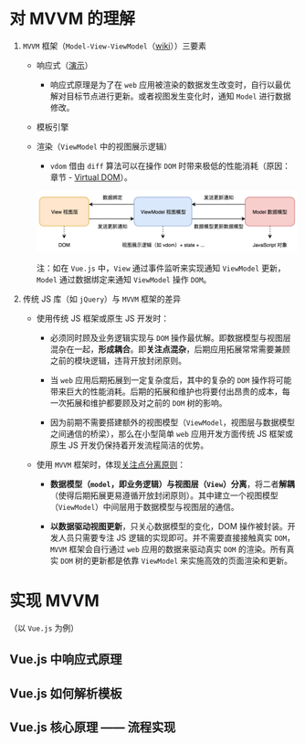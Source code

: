# 对 MVVM 的理解

1. `MVVM` 框架（`Model-View-ViewModel`（[wiki][wiki-mvvm]））三要素

    - 响应式（[演示][vue-reactive]）

        - 响应式原理是为了在 `web` 应用被渲染的数据发生改变时，自行以最优解对目标节点进行更新。或者视图发生变化时，通知 `Model` 进行数据修改。

    - 模板引擎

    - 渲染（`ViewModel` 中的视图展示逻辑）

        - `vdom` 借由 `diff` 算法可以在操作 `DOM` 时带来极低的性能消耗（原因：章节 - [Virtual DOM](adv-virtual-dom.md)）。

        ![mvvm-intro](mvvm.png)

        注：如在 `Vue.js` 中，`View` 通过事件监听来实现通知 `ViewModel` 更新，`Model` 通过数据绑定来通知 `ViewModel` 操作 `DOM`。

2. 传统 JS 库（如 `jQuery`）与 `MVVM` 框架的差异

    - 使用传统 JS 框架或原生 JS 开发时：

        - 必须同时顾及业务逻辑实现与 `DOM` 操作最优解。即数据模型与视图层混杂在一起，**形成耦合**。即**关注点混杂**，后期应用拓展常常需要兼顾之前的模块逻辑，违背开放封闭原则。
        
        - 当 `web` 应用后期拓展到一定复杂度后，其中的复杂的 `DOM` 操作将可能带来巨大的性能消耗。后期的拓展和维护也将要付出昂贵的成本，每一次拓展和维护都要顾及对之前的 `DOM` 树的影响。

        - 因为前期不需要搭建额外的视图模型（`ViewModel`，视图层与数据模型之间通信的桥梁），那么在小型简单 `web` 应用开发方面传统 JS 框架或原生 JS 开发仍保持着开发流程简洁的优势。

    - 使用 `MVVM` 框架时，体现[关注点分离原则][wiki-关注点分离]：

        - **数据模型（`model`，即业务逻辑）与视图层（`View`）分离**，将二者**解耦**（使得后期拓展更易遵循开放封闭原则）。其中建立一个视图模型（`ViewModel`）中间层用于数据模型与视图层的通信。

        - **以数据驱动视图更新**，只关心数据模型的变化，DOM 操作被封装。开发人员只需要专注 JS 逻辑的实现即可。并不需要直接接触真实 `DOM`，`MVVM` 框架会自行通过 `web` 应用的数据来驱动真实 `DOM` 的渲染。所有真实 `DOM` 树的更新都是依靠 `ViewModel` 来实施高效的页面渲染和更新。

[wiki-mvvm]:https://zh.wikipedia.org/wiki/MVVM

[vue-reactive]:https://github.com/lbwa/vue-reactive

[wiki-关注点分离]:https://zh.wikipedia.org/wiki/%E5%85%B3%E6%B3%A8%E7%82%B9%E5%88%86%E7%A6%BB

# 实现 MVVM

（以 `Vue.js` 为例）

## Vue.js 中响应式原理

## Vue.js 如何解析模板

## Vue.js 核心原理 —— 流程实现
